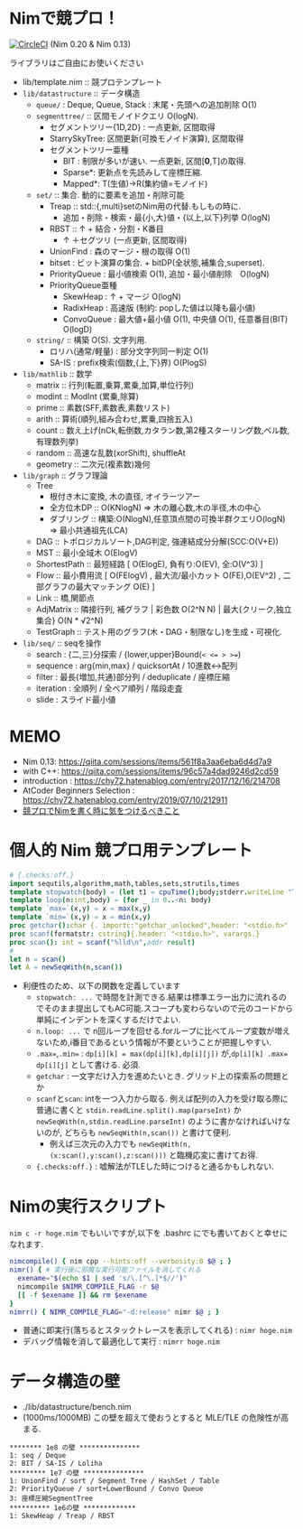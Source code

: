 
# Nimで競プロ！

[![CircleCI](https://circleci.com/gh/Muratam/yukicoder-nim/tree/master.svg?style=svg)](https://circleci.com/gh/Muratam/yukicoder-nim/tree/master) (Nim 0.20 & Nim 0.13)

ライブラリはご自由にお使いください
- lib/template.nim :: 競プロテンプレート
- `lib/datastructure` :: データ構造
  - `queue/` : Deque, Queue, Stack : 末尾・先頭への追加削除 O(1)
  - `segmenttree/` :: 区間モノイドクエリ O(logN).
    - セグメントツリー{1D,2D} : 一点更新, 区間取得
    - StarrySkyTree: 区間更新(可換モノイド演算), 区間取得
    - セグメントツリー亜種
      - BIT : 制限が多いが速い. 一点更新, 区間[**0**,T]の取得.
      - Sparse*: 更新点を先読みして座標圧縮.
      - Mapped*: T(生値)->R(集約値=モノイド)
  - `set/` :: 集合. 動的に要素を追加・削除可能
    - Treap :: std::{,multi}setのNim用の代替.もしもの時に.
      - 追加・削除・検索・最{小,大}値・{以上,以下}列挙 O(logN)
    - RBST :: ↑ + 結合・分割・K番目
      - ↑ ＋セグツリ (一点更新, 区間取得)
    - UnionFind : 森のマージ・根の取得 O(1)
    - bitset : ビット演算の集合. + bitDP(全状態,補集合,superset).
    - PriorityQueue : 最小値検索 O(1), 追加・最小値削除　O(logN)
    - PriorityQueue亜種
      - SkewHeap : ↑ + マージ O(logN)
      - RadixHeap : 高速版 (制約: popした値は以降も最小値)
      - ConvoQueue : 最大値+最小値 O(1), 中央値 O(1), 任意番目(BIT) O(logD)
  - `string/` :: 構築 O(S). 文字列用.
    - ロリハ(通常/軽量) : 部分文字列同一判定 O(1)
    - SA-IS : prefix検索(個数,{上,下}界) O(PlogS)
- `lib/mathlib` :: 数学
  - matrix :: 行列(転置,乗算,累乗,加算,単位行列)
  - modint :: ModInt (累乗,除算)
  - prime :: 素数(SFF,素数表,素数リスト)
  - arith :: 算術(順列,組み合わせ,累乗,四捨五入)
  - count :: 数え上げ(nCk,転倒数,カタラン数,第2種スターリング数,ベル数,有理数列挙)
  - random :: 高速な乱数(xorShift), shuffleAt
  - geometry :: 二次元(複素数)幾何
- `lib/graph` :: グラフ理論
  - Tree
    - 根付き木に変換, 木の直径, オイラーツアー
    - 全方位木DP :: O(KNlogN) => 木の離心数,木の半径,木の中心
    - ダブリング :: 構築:O(NlogN),任意頂点間の可換半群クエリO(logN) => 最小共通祖先(LCA)
  - DAG :: トポロジカルソート,DAG判定, 強連結成分分解(SCC:O(V+E))
  - MST :: 最小全域木 O(ElogV)
  - ShortestPath :: 最短経路 [ O(ElogE), 負有り:O(EV), 全:O(V^3) ]
  - Flow :: 最小費用流 [ O(FElogV) , 最大流/最小カット O(FE),O(EV^2) , 二部グラフの最大マッチング O(E) ]
  - Link :: 橋,関節点
  - AdjMatrix :: 隣接行列, 補グラフ | 彩色数 O(2^N N) | 最大{クリーク,独立集合} O(N * √2^N)
  - TestGraph :: テスト用のグラフ(木・DAG・制限なし)を生成・可視化.
- `lib/seq/` :: seqを操作
  - search : {二,三}分探索 / {lower,upper}Bound(`< <= > >=`)
  - sequence : arg{min,max} / quicksortAt / 10進数<->配列
  - filter : 最長{増加,共通}部分列 / deduplicate / 座標圧縮
  - iteration : 全順列 / 全ペア順列 / 階段走査
  - slide : スライド最小値

# MEMO
- Nim 0.13: https://qiita.com/sessions/items/561f8a3aa6eba6d4d7a9
- with C++: https://qiita.com/sessions/items/96c57a4dad9246d2cd59
- introduction : https://chy72.hatenablog.com/entry/2017/12/16/214708
- AtCoder Beginners Selection : https://chy72.hatenablog.com/entry/2019/07/10/212911
- [競プロでNimを書く時に気をつけるべきこと](./memo.md)

# 個人的 Nim 競プロ用テンプレート
```nim
# {.checks:off.}
import sequtils,algorithm,math,tables,sets,strutils,times
template stopwatch(body) = (let t1 = cpuTime();body;stderr.writeLine "TIME:",(cpuTime() - t1) * 1000,"ms")
template loop(n:int,body) = (for _ in 0..<n: body)
template `max=`(x,y) = x = max(x,y)
template `min=`(x,y) = x = min(x,y)
proc getchar():char {. importc:"getchar_unlocked",header: "<stdio.h>" ,discardable.}
proc scanf(formatstr: cstring){.header: "<stdio.h>", varargs.}
proc scan(): int = scanf("%lld\n",addr result)
#
let n = scan()
let A = newSeqWith(n,scan())
```
- 利便性のため、以下の関数を定義しています
  - `stopwatch: ...` で時間を計測できる.結果は標準エラー出力に流れるのでそのまま提出してもAC可能.スコープも変わらないので元のコードから単純にインデントを深くするだけでよい.
  - `n.loop: ...` で n回ループを回せる.forループに比べてループ変数が増えないため,i番目であるという情報が不要ということが把握しやすい.
  - `.max=`,`.min=` : `dp[i][k] = max(dp[i][k],dp[i][j])` が,`dp[i][k] .max= dp[i][j]` として書ける. 必須.
  - `getchar` : 一文字だけ入力を進めたいとき. グリッド上の探索系の問題とか
  - `scanf`と`scan`: intを一つ入力から取る. 例えば配列の入力を受け取る際に普通に書くと `stdin.readLine.split().map(parseInt)` か `newSeqWith(n,stdin.readLine.parseInt)` のように書かなければいけないのが, どちらも `newSeqWith(n,scan())` と書けて便利.
    - 例えば三次元の入力でも `newSeqWith(n,(x:scan(),y:scan(),z:scan()))` と臨機応変に書けてお得.
  - `{.checks:off.}` : 嘘解法がTLEした時につけると通るかもしれない.

# Nimの実行スクリプト
`nim c -r hoge.nim` でもいいですが,以下を .bashrc にでも書いておくと幸せになれます.
```bash
nimcompile() { nim cpp --hints:off --verbosity:0 $@ ; }
nimr() { # 実行後に邪魔な実行可能ファイルを消してくれる
  exename="$(echo $1 | sed 's/\.[^\.]*$//')"
  nimcompile $NIMR_COMPILE_FLAG -r $@
  [[ -f $exename ]] && rm $exename
}
nimrr() { NIMR_COMPILE_FLAG="-d:release" nimr $@ ; }
```
- 普通に即実行(落ちるとスタックトレースを表示してくれる) : `nimr hoge.nim`
- デバッグ情報を消して最適化して実行 : `nimrr hoge.nim`

# データ構造の壁
- ./lib/datastructure/bench.nim
- (1000ms/1000MB) この壁を超えて使おうとすると MLE/TLE の危険性が高まる.
```
******** 1e8 の壁 ***************
1: seq / Deque
2: BIT / SA-IS / Loliha
********* 1e7 の壁 ***************
1: UnionFind / sort / Segment Tree / HashSet / Table
2: PriorityQueue / sort+LowerBound / Convo Queue
3: 座標圧縮SegmentTree
********** 1e6の壁 *************
1: SkewHeap / Treap / RBST
```
